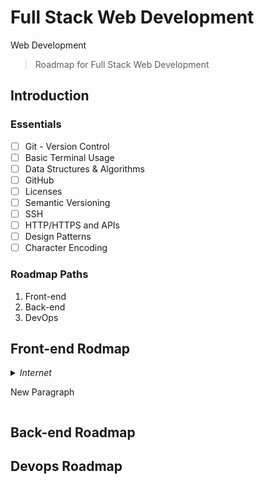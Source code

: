 # Full Stack Web Development
Web Development

> Roadmap for Full Stack Web Development 

## Introduction

### Essentials

- [ ] Git - Version Control
- [ ] Basic Terminal Usage
- [ ] Data Structures & Algorithms
- [ ] GitHub
- [ ] Licenses
- [ ] Semantic Versioning
- [ ] SSH
- [ ] HTTP/HTTPS and APIs
- [ ] Design Patterns
- [ ] Character Encoding

### Roadmap Paths
1. Front-end
2. Back-end
3. DevOps

## Front-end Rodmap

<details>
<summary><i>Internet</i></summry>
<p>New Paragraph
</p>
</details>

## Back-end Roadmap

## Devops Roadmap